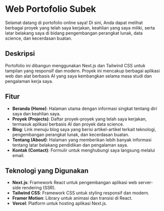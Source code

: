 # Web Portofolio Subek

Selamat datang di portofolio online saya! Di sini, Anda dapat melihat berbagai proyek yang telah saya kerjakan, keahlian yang saya miliki, serta latar belakang saya di bidang pengembangan perangkat lunak, data science, dan kecerdasan buatan.

## Deskripsi

Portofolio ini dibangun menggunakan Next.js dan Tailwind CSS untuk tampilan yang responsif dan modern. Proyek ini mencakup berbagai aplikasi web dan alat berbasis AI yang saya kembangkan selama masa studi dan pengalaman kerja saya.

## Fitur

- **Beranda (Home)**: Halaman utama dengan informasi singkat tentang diri saya dan keahlian saya.
- **Proyek (Projects)**: Daftar proyek-proyek yang telah saya kerjakan, termasuk aplikasi berbasis AI dan proyek data science.
- **Blog**: Link menuju blog saya yang berisi artikel-artikel terkait teknologi, pengembangan perangkat lunak, dan kecerdasan buatan.
- **Tentang (About)**: Halaman yang memberikan lebih banyak informasi tentang latar belakang pendidikan dan pengalaman saya.
- **Kontak (Contact)**: Formulir untuk menghubungi saya langsung melalui email.

## Teknologi yang Digunakan

- **Next.js**: Framework React untuk pengembangan aplikasi web server-side rendering (SSR).
- **Tailwind CSS**: Framework CSS untuk styling responsif dan modern.
- **Framer Motion**: Library untuk animasi dan transisi di React.
- **Vercel**: Platform untuk hosting aplikasi Next.js.
